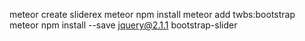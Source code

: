meteor create sliderex
meteor npm install
meteor add twbs:bootstrap
meteor npm install --save jquery@2.1.1 bootstrap-slider
